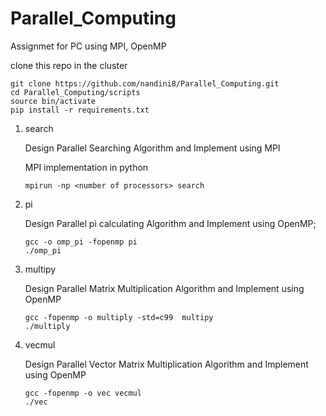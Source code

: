 # Parallel_Computing
Assignmet for PC using MPI, OpenMP 

clone this repo in the cluster 
```
git clone https://github.com/nandini8/Parallel_Computing.git
cd Parallel_Computing/scripts
source bin/activate
pip install -r requirements.txt
```

1. search
    
    Design Parallel Searching Algorithm and Implement using MPI
    
    MPI implementation in python
    
    ```
    mpirun -np <number of processors> search
    ```

2. pi

    Design Parallel pi calculating Algorithm and Implement using OpenMP;
    
    ```
    gcc -o omp_pi -fopenmp pi
    ./omp_pi
    ```

3. multipy

    Design Parallel Matrix Multiplication Algorithm and Implement using OpenMP
    
    ```
    gcc -fopenmp -o multiply -std=c99  multipy
    ./multiply
    ```

4. vecmul

    Design Parallel Vector Matrix Multiplication Algorithm and Implement using OpenMP
    
    ```
    gcc -fopenmp -o vec vecmul
    ./vec
    ```
    

